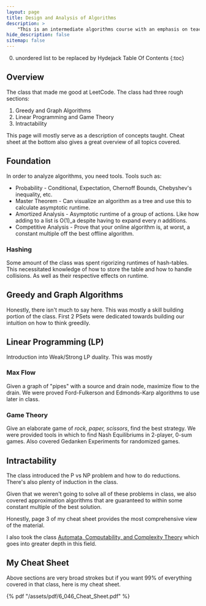 ```yaml
---
layout: page
title: Design and Analysis of Algorithms
description: >
    "This is an intermediate algorithms course with an emphasis on teaching techniques for the design and analysis of efficient algorithms, emphasizing methods of application."
hide_description: false
sitemap: false
---
```


0. unordered list to be replaced by Hydejack Table Of Contents
{:toc}

## Overview

The class that made me good at LeetCode.
The class had three rough sections:
1. Greedy and Graph Algorithms
2. Linear Programming and Game Theory
3. Intractability

This page will mostly serve as a description of concepts taught.
Cheat sheet at the bottom also gives a great overview of all topics covered.

## Foundation

In order to analyze algorithms, you need tools.
Tools such as:
* Probability - Conditional, Expectation, Chernoff Bounds, Chebyshev's inequality, etc.
* Master Theorem - Can visualize an algorithm as a tree and use this to calculate asymptotic runtime.
* Amortized Analysis - Asymptotic runtime of a group of actions. Like how adding to a list is O(1)_a despite having to expand every *n* additions.
* Competitive Analysis - Prove that your online algorithm is, at worst, a constant multiple off the best offline algorithm.

### Hashing

Some amount of the class was spent rigorizing runtimes of hash-tables.
This necessitated knowledge of how to store the table and how to handle collisions.
As well as their respective effects on runtime.

## Greedy and Graph Algorithms

Honestly, there isn't much to say here.
This was mostly a skill building portion of the class.
First 2 PSets were dedicated towards building our intuition on how to think greedily.

## Linear Programming (LP)

Introduction into Weak/Strong LP duality.
This was mostly 

### Max Flow

Given a graph of "pipes" with a source and drain node, maximize flow to the drain.
We were proved Ford-Fulkerson and Edmonds-Karp algorithms to use later in class.

### Game Theory

Give an elaborate game of *rock, paper, scissors*, find the best strategy.
We were provided tools in which to find Nash Equilibriums in 2-player, 0-sum games.
Also covered Gedanken Experiments for randomized games.

## Intractability

The class introduced the P vs NP problem and how to do reductions.
There's also plenty of induction in the class.

Given that we weren't going to solve all of these problems in class, we also covered approximation algorithms that are guaranteed to within some constant multiple of the best solution.

Honestly, page 3 of my cheat sheet provides the most comprehensive view of the material.

I also took the class [Automata, Computability, and Complexity Theory](automata_computability_and_complexity.md) which goes into greater depth in this field.

## My Cheat Sheet

Above sections are very broad strokes but if you want 99% of everything covered in that class, here is my cheat sheet.

{% pdf "/assets/pdf/6_046_Cheat_Sheet.pdf" %}

